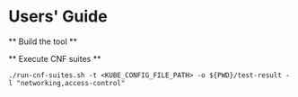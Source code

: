 # Users' Guide

** Build the tool **


** Execute CNF suites **

```shell
./run-cnf-suites.sh -t <KUBE_CONFIG_FILE_PATH> -o ${PWD}/test-result -l "networking,access-control"
```
